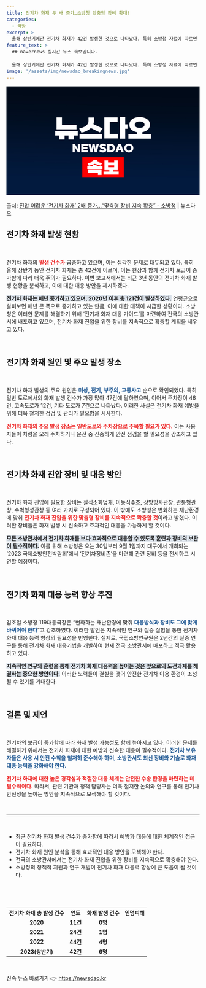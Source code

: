 ```yaml
---
title: 전기차 화재 두 배 증가…소방청 맞춤형 장비 확대!
categories:
  - 국방
excerpt: >
  올해 상반기에만 전기차 화재가 42건 발생한 것으로 나타났다. 특히 소방청 자료에 따르면 2020년 이후부터…
feature_text: >
  ## navernews 실시간 뉴스 속보입니다.

  올해 상반기에만 전기차 화재가 42건 발생한 것으로 나타났다. 특히 소방청 자료에 따르면 2020년 이후부터…
image: '/assets/img/newsdao_breakingnews.jpg'
---
```


![뉴스다오 속보](/assets/img/newsdao_breakingnews.jpg)

<p>출처: <a href="https://newsdao.kr/1692" rel="dofollow">진압 어려운 ‘전기차 화재’ 2배 증가…“맞춤형 장비 지속 확충”  - 소방청</a> | 뉴스다오</p>

<h2 data-ke-size="size26">전기차 화재 발생 현황</h2>

<p data-ke-size="size16">&nbsp;</p>

전기차 화재의 <b><span style="color: #ee2323;">발생 건수가</span></b> 급증하고 있으며, 이는 심각한 문제로 대두되고 있다. 특히 올해 상반기 동안 전기차 화재는 총 42건에 이르며, 이는 현상과 함께 전기차 보급이 증가함에 따라 더욱 주의가 필요하다. 이번 보고서에서는 최근 3년 동안의 전기차 화재 발생 현황을 분석하고, 이에 대한 대응 방안을 제시하겠다. 

<b><span style="background-color: #21538527;">전기차 화재는 매년 증가하고 있으며, 2020년 이후 총 121건이 발생하였다.</span></b> 연평균으로 살펴보면 매년 큰 폭으로 증가하고 있는 만큼, 이에 대한 대책이 시급한 상황이다. 소방청은 이러한 문제를 해결하기 위해 ‘전기차 화재 대응 가이드’를 마련하여 전국의 소방관서에 배포하고 있으며, 전기차 화재 진압을 위한 장비를 지속적으로 확충할 계획을 세우고 있다. 

<p data-ke-size="size16">&nbsp;</p>

<h2 data-ke-size="size26">전기차 화재 원인 및 주요 발생 장소</h2>

<p data-ke-size="size16">&nbsp;</p>

전기차 화재 발생의 주요 원인은 <b><span style="color: #1a5490;">미상, 전기, 부주의, 교통사고</span></b> 순으로 확인되었다. 특히 일반 도로에서의 화재 발생 건수가 가장 많아 47건에 달하였으며, 이어서 주차장이 46건, 고속도로가 12건, 기타 도로가 7건으로 나타났다. 이러한 사실은 전기차 화재 예방을 위해 더욱 철저한 점검 및 관리가 필요함을 시사한다. 

<b><span style="color: #ee2323;">전기차 화재의 주요 발생 장소는 일반도로와 주차장으로 주목할 필요가 있다.</span></b> 이는 사용자들이 차량을 오래 주차하거나 운전 중 신중하게 안전 점검을 할 필요성을 강조하고 있다. 

<p data-ke-size="size16">&nbsp;</p>

<h2 data-ke-size="size26">전기차 화재 진압 장비 및 대응 방안</h2>

<p data-ke-size="size16">&nbsp;</p>

전기차 화재 진압에 필요한 장비는 질식소화덮개, 이동식수조, 상방방사관창, 관통형관창, 수벽형성관창 등 여러 가지로 구성되어 있다. 이 밖에도 소방청은 변화하는 재난환경에 맞춰 <b><span style="color: #ee2323;">전기차 화재 진압을 위한 맞춤형 장비를 지속적으로 확충할 것</span></b>이라고 밝혔다. 이러한 장비들은 화재 발생 시 신속하고 효과적인 대응을 가능하게 할 것이다. 

<b><span style="background-color: #21538527;">모든 소방관서에서 전기차 화재를 보다 효과적으로 대응할 수 있도록 훈련과 장비의 보완이 필수적이다.</span></b> 이를 위해 소방청은 오는 30일부터 9월 1일까지 대구에서 개최되는 ‘2023 국제소방안전박람회’에서 ‘전기차장비존’을 마련해 관련 장비 등을 전시하고 시연할 예정이다. 

<p data-ke-size="size16">&nbsp;</p>

<h2 data-ke-size="size26">전기차 화재 대응 능력 향상 추진</h2>

<p data-ke-size="size16">&nbsp;</p>

김조일 소방청 119대응국장은 “변화하는 재난환경에 맞춰 <b><span style="color: #1a5490;">대응방식과 장비도 그에 맞게 바뀌어야 한다</span></b>”고 강조하였다. 이러한 발언은 지속적인 연구와 실증 실험을 통한 전기차 화재 대응 능력 향상의 필요성을 반영한다. 실제로, 국립소방연구원은 2년간의 실증 연구를 통해 전기차 화재 대응기법을 개발하여 현재 전국 소방관서에 배포하고 적극 활용하고 있다.

<b><span style="background-color: #21538527;">지속적인 연구와 훈련을 통해 전기차 화재 대응력을 높이는 것은 앞으로의 도전과제를 해결하는 중요한 방안이다.</span></b> 이러한 노력들이 결실을 맺어 안전한 전기차 이용 환경이 조성될 수 있기를 기대한다. 

<p data-ke-size="size16">&nbsp;</p>

<h2 data-ke-size="size26">결론 및 제언</h2>

<p data-ke-size="size16">&nbsp;</p>

전기차의 보급이 증가함에 따라 화재 발생 가능성도 함께 높아지고 있다. 이러한 문제를 해결하기 위해서는 전기차 화재에 대한 예방과 신속한 대응이 필수적이다. <b><span style="color: #1a5490;">전기차 보유자들은 사용 시 안전 수칙을 철저히 준수해야 하며, 소방관서도 최신 장비와 기술로 화재 대응 능력을 강화해야 한다.</span></b> 

<b><span style="color: #ee2323;">전기차 화재에 대한 높은 경각심과 적절한 대응 체계는 안전한 수송 환경을 마련하는 데 필수적이다.</span></b> 따라서, 관련 기관과 정책 담당자는 더욱 철저한 논의와 연구를 통해 전기차 안전성을 높이는 방안을 지속적으로 모색해야 할 것이다. 

<p data-ke-size="size16">&nbsp;</p>

<hr>

<p data-ke-size="size16">&nbsp;</p>

<ul>
<li>최근 전기차 화재 발생 건수가 증가함에 따라서 예방과 대응에 대한 체계적인 접근이 필요하다.</li>
<li>전기차 화재 원인 분석을 통해 효과적인 대응 방안을 모색해야 한다.</li>
<li>전국의 소방관서에서는 전기차 화재 진압을 위한 장비를 지속적으로 확충해야 한다.</li>
<li>소방청의 정책적 지원과 연구 개발이 전기차 화재 대응력 향상에 큰 도움이 될 것이다.</li>
</ul>

<p data-ke-size="size16">&nbsp;</p>

<p data-ke-size="size16">&nbsp;</p>

<table style="width:100%; border-collapse: collapse;">
  <tr>
    <td style="text-align: center; height: 17px;"><b>전기차 화재 총 발생 건수</b></td>
    <td style="text-align: center; height: 17px;"><b>연도</b></td>
    <td style="text-align: center; height: 17px;"><b>화재 발생 건수</b></td>
    <td style="text-align: center; height: 17px;"><b>인명피해</b></td>
  </tr>
  <tr>
    <td style="text-align: center; height: 17px;"><b>2020</b></td>
    <td style="text-align: center; height: 17px;"><b>11건</b></td>
    <td style="text-align: center; height: 17px;"><b>0명</b></td>
  </tr>
  <tr>
    <td style="text-align: center; height: 17px;"><b>2021</b></td>
    <td style="text-align: center; height: 17px;"><b>24건</b></td>
    <td style="text-align: center; height: 17px;"><b>1명</b></td>
  </tr>
  <tr>
    <td style="text-align: center; height: 17px;"><b>2022</b></td>
    <td style="text-align: center; height: 17px;"><b>44건</b></td>
    <td style="text-align: center; height: 17px;"><b>4명</b></td>
  </tr>
  <tr>
    <td style="text-align: center; height: 17px;"><b>2023(상반기)</b></td>
    <td style="text-align: center; height: 17px;"><b>42건</b></td>
    <td style="text-align: center; height: 17px;"><b>6명</b></td>
  </tr>
</table>

<p data-ke-size="size16">&nbsp;</p> 

신속 뉴스 바로가기 👉 <a href="https://newsdao.kr" rel="dofollow">https://newsdao.kr</a>


